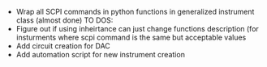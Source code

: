 - Wrap all SCPI commands in python functions in generalized instrument class (almost done)
TO DOS:
- Figure out if using inheirtance can just change functions description (for insturments where scpi command is the same but acceptable values
- Add circuit creation for DAC
- Add automation script for new instrument creation
